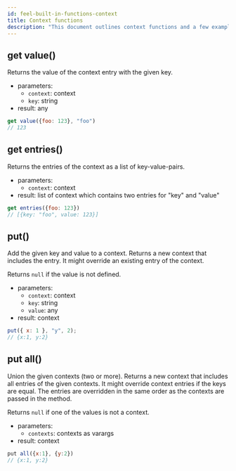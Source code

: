 ```yaml
---
id: feel-built-in-functions-context
title: Context functions
description: "This document outlines context functions and a few examples."
---
```


## get value()

Returns the value of the context entry with the given key.

- parameters:
  - `context`: context
  - `key`: string
- result: any

```js
get value({foo: 123}, "foo")
// 123
```

## get entries()

Returns the entries of the context as a list of key-value-pairs.

- parameters:
  - `context`: context
- result: list of context which contains two entries for "key" and "value"

```js
get entries({foo: 123})
// [{key: "foo", value: 123}]
```

## put()

Add the given key and value to a context. Returns a new context that includes the entry. It might override an existing entry of the context.

Returns `null` if the value is not defined.

- parameters:
  - `context`: context
  - `key`: string
  - `value`: any
- result: context

```js
put({ x: 1 }, "y", 2);
// {x:1, y:2}
```

## put all()

Union the given contexts (two or more). Returns a new context that includes all entries of the given contexts. It might override context entries if the keys are equal. The entries are overridden in the same order as the contexts are passed in the method.

Returns `null` if one of the values is not a context.

- parameters:
  - `contexts`: contexts as varargs
- result: context

```js
put all({x:1}, {y:2})
// {x:1, y:2}
```
